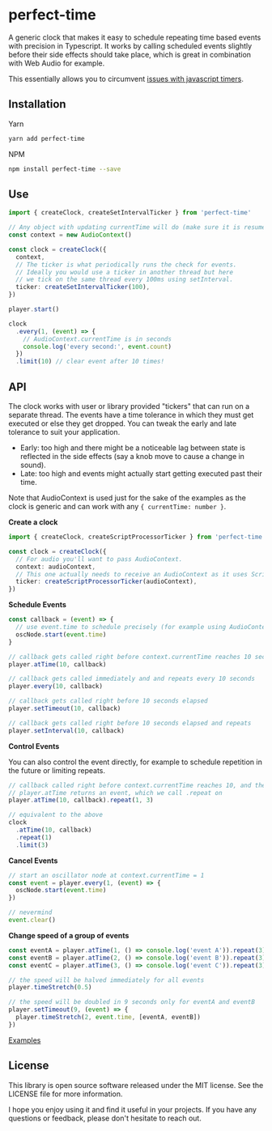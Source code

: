 <!-- infuser start title -->
# perfect-time
<!-- infuser end title -->

<!-- infuser start description -->
A generic clock that makes it easy to schedule repeating time based events with precision in Typescript. It works by calling scheduled events slightly before their side effects should take place, which is great in combination with Web Audio for example.
<!-- infuser end description -->

This essentially allows you to circumvent [issues with javascript timers](https://www.html5rocks.com/en/tutorials/audio/scheduling/).

<!-- infuser start installation -->  
  
## Installation  
Yarn  
```bash  
yarn add perfect-time  
```  
NPM  
```bash  
npm install perfect-time --save  
```  
  
<!-- infuser end installation -->

<!-- infuser start usage -->
<!-- infuser end usage -->

## Use

```typescript
import { createClock, createSetIntervalTicker } from 'perfect-time'

// Any object with updating currentTime will do (make sure it is resumed)
const context = new AudioContext()

const clock = createClock({
  context,
  // The ticker is what periodically runs the check for events.
  // Ideally you would use a ticker in another thread but here
  // we tick on the same thread every 100ms using setInterval.
  ticker: createSetIntervalTicker(100),
})

player.start()

clock
  .every(1, (event) => {
    // AudioContext.currentTime is in seconds
    console.log('every second:', event.count)
  })
  .limit(10) // clear event after 10 times!
```

## API

The clock works with user or library provided "tickers" that can run on a separate thread. The events have a time tolerance in which they must get executed or else they get dropped. You can tweak the early and late tolerance to suit your application.

- Early: too high and there might be a noticeable lag between state is reflected in the side effects (say a knob move to cause a change in sound).
- Late: too high and events might actually start getting executed past their time.

Note that AudioContext is used just for the sake of the examples as the clock is generic and can work with any `{ currentTime: number }`.

**Create a clock**

```typescript
import { createClock, createScriptProcessorTicker } from 'perfect-time'

const clock = createClock({
  // For audio you'll want to pass AudioContext.
  context: audioContext,
  // This one actually needs to receive an AudioContext as it uses ScriptProcessorNode internally
  ticker: createScriptProcessorTicker(audioContext),
})
```

**Schedule Events**

```typescript
const callback = (event) => {
  // use event.time to schedule precisely (for example using AudioContext)
  oscNode.start(event.time)
}

// callback gets called right before context.currentTime reaches 10 seconds
player.atTime(10, callback)

// callback gets called immediately and and repeats every 10 seconds
player.every(10, callback)

// callback gets called right before 10 seconds elapsed
player.setTimeout(10, callback)

// callback gets called right before 10 seconds elapsed and repeats
player.setInterval(10, callback)
```

**Control Events**

You can also control the event directly, for example to schedule repetition in the future or limiting repeats.

```typescript
// callback called right before context.currentTime reaches 10, and then every second 3 times
// player.atTime returns an event, which we call .repeat on
player.atTime(10, callback).repeat(1, 3)

// equivalent to the above
clock
  .atTime(10, callback)
  .repeat(1)
  .limit(3)
```

**Cancel Events**

```typescript
// start an oscillator node at context.currentTime = 1
const event = player.every(1, (event) => {
  oscNode.start(event.time)
})

// nevermind
event.clear()
```

**Change speed of a group of events**

```typescript
const eventA = player.atTime(1, () => console.log('event A')).repeat(3)
const eventB = player.atTime(2, () => console.log('event B')).repeat(3)
const eventC = player.atTime(3, () => console.log('event C')).repeat(3)

// the speed will be halved immediately for all events
player.timeStretch(0.5)

// the speed will be doubled in 9 seconds only for eventA and eventB
player.setTimeout(9, (event) => {
  player.timeStretch(2, event.time, [eventA, eventB])
})
```

[Examples](https://github.com/skulptur/perfect-time/tree/master/example/src)

<!-- infuser start development -->
<!-- infuser end development -->

<!-- infuser start notes -->
<!-- infuser end notes -->

<!-- infuser start license -->  
  
## License  

This library is open source software released under the MIT license. See the LICENSE file for more information.

I hope you enjoy using it and find it useful in your projects. If you have any questions or feedback, please don't hesitate to reach out.
  
  
<!-- infuser end license -->
